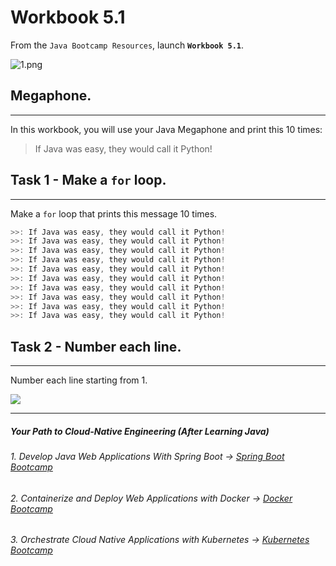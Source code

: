 # Workbook 5.1

From the `Java Bootcamp Resources`, launch **`Workbook 5.1`**.

![1.png](https://img-c.udemycdn.com/redactor/raw/article_lecture/2025-01-04_02-57-42-6995614c95f6d86cf116174e598d9f9f.png)
## Megaphone.
----------

In this workbook, you will use your Java Megaphone and print this 10 times:

> If Java was easy, they would call it Python!

## Task 1 - Make a `for` loop.
---------------------------

Make a `for` loop that prints this message 10 times.

```java
>>: If Java was easy, they would call it Python!
>>: If Java was easy, they would call it Python!
>>: If Java was easy, they would call it Python!
>>: If Java was easy, they would call it Python!
>>: If Java was easy, they would call it Python!
>>: If Java was easy, they would call it Python!
>>: If Java was easy, they would call it Python!
>>: If Java was easy, they would call it Python!
>>: If Java was easy, they would call it Python!
>>: If Java was easy, they would call it Python!
```

## Task 2 - Number each line.
--------------------------

Number each line starting from 1.

![](https://img-c.udemycdn.com/redactor/raw/article_lecture/2025-01-04_02-57-42-11000e3fe49bbe705510978d4bf30557.png)

----------
##### Your Path to Cloud-Native Engineering (After Learning Java)
###### 1. Develop Java Web Applications With Spring Boot → [Spring Boot Bootcamp](https://www.udemy.com/course/the-complete-spring-boot-development-bootcamp/?couponCode=SPRING_BOOTCAMP)
###### 2. Containerize and Deploy Web Applications with Docker → [Docker Bootcamp](https://www.udemy.com/course/docker-bootcamp-conquer-docker-with-real-world-projects/?couponCode=DOCKER_BOOTCAMP)
###### 3. Orchestrate Cloud Native Applications with Kubernetes → [Kubernetes Bootcamp](https://kubernetestraining.io/)